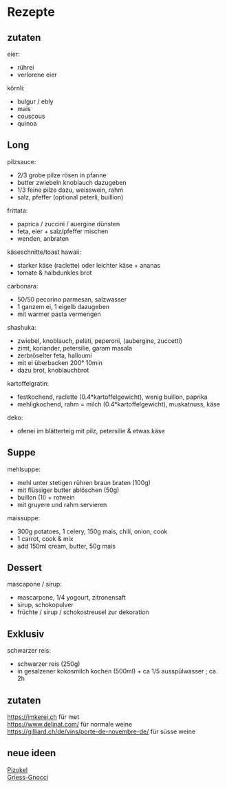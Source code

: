 # Rezepte

## zutaten

eier:

- rührei
- verlorene eier

körnli:

- bulgur / ebly
- mais
- couscous
- quinoa

## Long

pilzsauce:

- 2/3 grobe pilze rösen in pfanne
- butter zwiebeln knoblauch dazugeben
- 1/3 feine pilze dazu, weisswein, rahm
- salz, pfeffer (optional peterli, buillion)

frittata:

- paprica / zuccini / auergine dünsten
- feta, eier + salz/pfeffer mischen
- wenden, anbraten

käseschnitte/toast hawaii:

- starker käse (raclette) oder leichter käse + ananas
- tomate & halbdunkles brot

carbonara:

- 50/50 pecorino parmesan, salzwasser
- 1 ganzem ei, 1 eigelb dazugeben
- mit warmer pasta vermengen 

shashuka:

- zwiebel, knoblauch, pelati, peperoni, (aubergine, zuccetti)
- zimt, koriander, petersilie, garam masala
- zerbröselter feta, halloumi
- mit ei überbacken 200° 10min
- dazu brot, knoblauchbrot

kartoffelgratin:

- festkochend, raclette (0.4*kartoffelgewicht), wenig buillon, paprika
- mehligkochend, rahm = milch (0.4*kartoffelgewicht), muskatnuss, käse


deko:

- ofenei im blätterteig mit pilz, petersilie & etwas käse


## Suppe

mehlsuppe:

- mehl unter stetigen rühren braun braten (100g)
- mit flüssiger butter ablöschen (50g)
- buillon (1l) + rotwein
- mit gruyere und rahm servieren

maissuppe:

- 300g potatoes, 1 celery, 150g mais, chili, onion; cook
- 1 carrot, cook & mix
- add 150ml cream, butter, 50g mais

## Dessert

mascapone / sirup:

- mascarpone, 1/4 yogourt, zitronensaft
- sirup, schokopulver
- früchte / sirup / schokostreusel zur dekoration

## Exklusiv

schwarzer reis:

- schwarzer reis (250g)
- in gesalzener kokosmilch kochen (500ml) + ca 1/5 ausspülwasser ; ca. 2h 

## zutaten

https://imkerei.ch für met  
https://www.delinat.com/ für normale weine
https://gilliard.ch/de/vins/porte-de-novembre-de/ für süsse weine

## neue ideen

[Pizokel](https://fooby.ch/de/rezepte/9130/pizokel-mit-gemuese--buchweizen-spaetzli-?startAuto1=4)  
[Griess-Gnocci](https://www.bettybossi.ch/de/Rezept/ShowRezept/BB_BKXX060801_0058A-40-de)  
